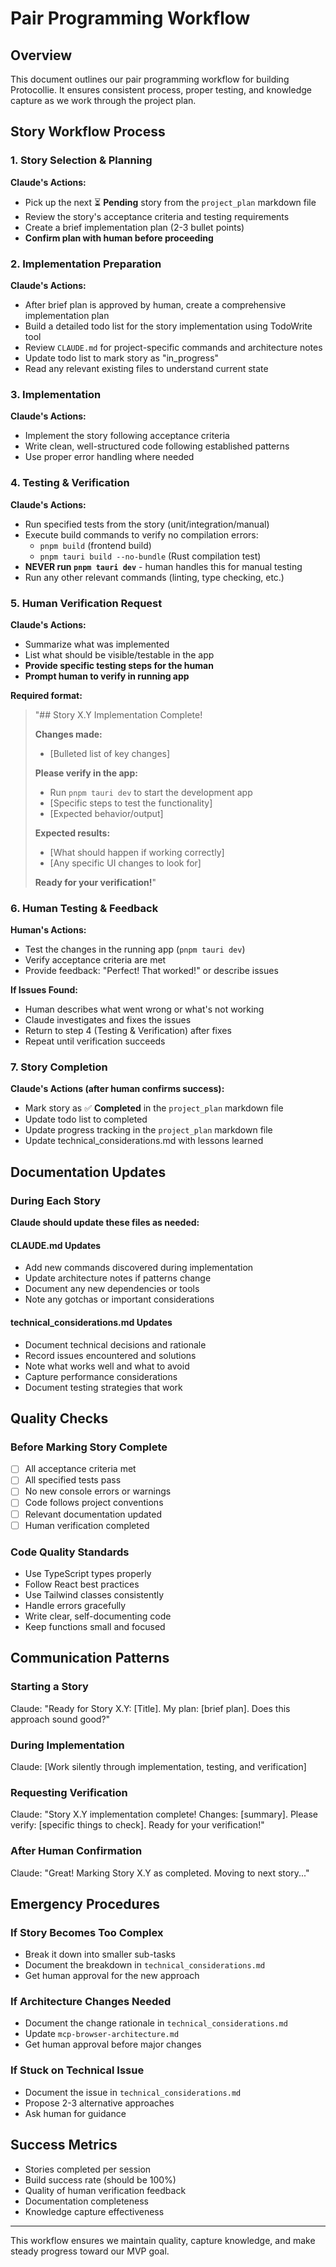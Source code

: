 # Pair Programming Workflow

## Overview
This document outlines our pair programming workflow for building Protocollie. It ensures consistent process, proper testing, and knowledge capture as we work through the project plan.

## Story Workflow Process

### 1. Story Selection & Planning
**Claude's Actions:**
- Pick up the next ⏳ **Pending** story from the `project_plan` markdown file
- Review the story's acceptance criteria and testing requirements
- Create a brief implementation plan (2-3 bullet points)
- **Confirm plan with human before proceeding**

### 2. Implementation Preparation
**Claude's Actions:**
- After brief plan is approved by human, create a comprehensive implementation plan
- Build a detailed todo list for the story implementation using TodoWrite tool
- Review `CLAUDE.md` for project-specific commands and architecture notes
- Update todo list to mark story as "in_progress"
- Read any relevant existing files to understand current state

### 3. Implementation
**Claude's Actions:**
- Implement the story following acceptance criteria
- Write clean, well-structured code following established patterns
- Use proper error handling where needed

### 4. Testing & Verification
**Claude's Actions:**
- Run specified tests from the story (unit/integration/manual)
- Execute build commands to verify no compilation errors:
  - `pnpm build` (frontend build)
  - `pnpm tauri build --no-bundle` (Rust compilation test)
- **NEVER run `pnpm tauri dev`** - human handles this for manual testing
- Run any other relevant commands (linting, type checking, etc.)

### 5. Human Verification Request
**Claude's Actions:**
- Summarize what was implemented
- List what should be visible/testable in the app
- **Provide specific testing steps for the human**
- **Prompt human to verify in running app**

**Required format:**
> "## Story X.Y Implementation Complete!
> 
> **Changes made:**
> - [Bulleted list of key changes]
> 
> **Please verify in the app:**
> - Run `pnpm tauri dev` to start the development app
> - [Specific steps to test the functionality]
> - [Expected behavior/output]
> 
> **Expected results:**
> - [What should happen if working correctly]
> - [Any specific UI changes to look for]
> 
> **Ready for your verification!**"

### 6. Human Testing & Feedback
**Human's Actions:**
- Test the changes in the running app (`pnpm tauri dev`)
- Verify acceptance criteria are met
- Provide feedback: "Perfect! That worked!" or describe issues

**If Issues Found:**
- Human describes what went wrong or what's not working
- Claude investigates and fixes the issues
- Return to step 4 (Testing & Verification) after fixes
- Repeat until verification succeeds

### 7. Story Completion
**Claude's Actions (after human confirms success):**
- Mark story as ✅ **Completed** in the `project_plan` markdown file
- Update todo list to completed
- Update progress tracking in the `project_plan` markdown file
- Update technical_considerations.md with lessons learned

## Documentation Updates

### During Each Story
**Claude should update these files as needed:**

#### CLAUDE.md Updates
- Add new commands discovered during implementation
- Update architecture notes if patterns change
- Document any new dependencies or tools
- Note any gotchas or important considerations

#### technical_considerations.md Updates
- Document technical decisions and rationale
- Record issues encountered and solutions
- Note what works well and what to avoid
- Capture performance considerations
- Document testing strategies that work

## Quality Checks

### Before Marking Story Complete
- [ ] All acceptance criteria met
- [ ] All specified tests pass
- [ ] No new console errors or warnings  
- [ ] Code follows project conventions
- [ ] Relevant documentation updated
- [ ] Human verification completed

### Code Quality Standards
- Use TypeScript types properly
- Follow React best practices
- Use Tailwind classes consistently
- Handle errors gracefully
- Write clear, self-documenting code
- Keep functions small and focused

## Communication Patterns

### Starting a Story
Claude: "Ready for Story X.Y: [Title]. My plan: [brief plan]. Does this approach sound good?"

### During Implementation
Claude: [Work silently through implementation, testing, and verification]

### Requesting Verification
Claude: "Story X.Y implementation complete! Changes: [summary]. Please verify: [specific things to check]. Ready for your verification!"

### After Human Confirmation
Claude: "Great! Marking Story X.Y as completed. Moving to next story..."

## Emergency Procedures

### If Story Becomes Too Complex
- Break it down into smaller sub-tasks
- Document the breakdown in `technical_considerations.md`
- Get human approval for the new approach

### If Architecture Changes Needed
- Document the change rationale in `technical_considerations.md`
- Update `mcp-browser-architecture.md`
- Get human approval before major changes

### If Stuck on Technical Issue
- Document the issue in `technical_considerations.md`
- Propose 2-3 alternative approaches
- Ask human for guidance

## Success Metrics
- Stories completed per session
- Build success rate (should be 100%)
- Quality of human verification feedback
- Documentation completeness
- Knowledge capture effectiveness

---

This workflow ensures we maintain quality, capture knowledge, and make steady progress toward our MVP goal.
